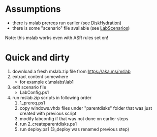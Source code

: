 # Assumptions

- there is mslab prereqs run earlier (see [DiskHydration](1_DiskHydration.md))
- there is some "scenario" file available (see [LabScenarios](SCENARIOS/LabScenarios.md))

Note: this mslab works even with ASR rules set on!

# Quick and dirty

1. download a fresh mslab.zip file from https://aka.ms/mslab
2. extract content somewhere
   - for example c:\mslabs\lab1
3. edit scenario file
   - LabConfig.ps1
4. run mslab.zip scripts in following order
   1. 1_prereq.ps1
   2. copy windows.vhdx files under "parentdisks" folder that was just created with previous script
   3. modify labconfig if that was not done on earlier steps
   4. run 2_createparentdisks.ps1
   5. run deploy.ps1 (3_deploy was renamed previous step)